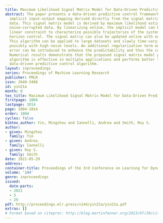 ```yaml
---
title: Maximum Likelihood Signal Matrix Model for Data-Driven Predictive Control
abstract: The paper presents a data-driven predictive control framework based on an
  implicit input-output mapping derived directly from the signal matrix of collected
  data. This signal matrix model is derived by maximum likelihood estimation with
  noise-corrupted data. By linearizing online, the implicit model can be used as a
  linear constraint to characterize possible trajectories of the system in receding
  horizon control. The signal matrix can also be updated online with new measurements.
  This algorithm can be applied to large datasets and slowly time-varying systems,
  possibly with high noise levels. An additional regularization term on the prediction
  error can be introduced to enhance the predictability and thus the control performance.
  Numerical results demonstrate that the proposed signal matrix model predictive control
  algorithm is effective in multiple applications and performs better than existing
  data-driven predictive control algorithm.
layout: inproceedings
series: Proceedings of Machine Learning Research
publisher: PMLR
issn: 2640-3498
id: yin21a
month: 0
tex_title: Maximum Likelihood Signal Matrix Model for Data-Driven Predictive Control
firstpage: 1004
lastpage: 1014
page: 1004-1014
order: 1004
cycles: false
bibtex_author: Yin, Mingzhou and Iannelli, Andrea and Smith, Roy S.
author:
- given: Mingzhou
  family: Yin
- given: Andrea
  family: Iannelli
- given: Roy S.
  family: Smith
date: 2021-05-29
address:
container-title: Proceedings of the 3rd Conference on Learning for Dynamics and Control
volume: '144'
genre: inproceedings
issued:
  date-parts:
  - 2021
  - 5
  - 29
pdf: http://proceedings.mlr.press/v144/yin21a/yin21a.pdf
extras: []
# Format based on citeproc: http://blog.martinfenner.org/2013/07/30/citeproc-yaml-for-bibliographies/
---
```

